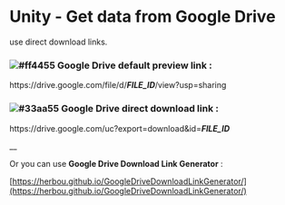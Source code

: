 # Unity - Get data from Google Drive

use direct download links.


### ![#ff4455](https://via.placeholder.com/15/ff4455/000000?text=+) Google Drive default preview link :

https<span>://drive<span>.google<span>.com/file/d/***FILE_ID***/view?usp=sharing
  
  

### ![#33aa55](https://via.placeholder.com/15/33aa55/000000?text=+) Google Drive direct download link :

ht<span>tps://drive<span>.google<span>.com/uc?export=download&id=***FILE_ID***
  
__

Or you can use **Google Drive Download Link Generator** :

[https://herbou.github.io/GoogleDriveDownloadLinkGenerator/](https://herbou.github.io/GoogleDriveDownloadLinkGenerator/)
  


